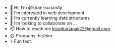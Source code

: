 - 👋 Hi, I’m @kiran-kurianAji
- 👀 I’m interested in web development
- 🌱 I’m currently learning data structures
- 💞️ I’m looking to collaborate on ...
- 📫 How to reach me kirankurianaji22@gmail.com
- 😄 Pronouns: he/him
- ⚡ Fun fact: 

<!---
kiran-kurianAji/kiran-kurianAji is a ✨ special ✨ repository because its `README.md` (this file) appears on your GitHub profile.
You can click the Preview link to take a look at your changes.
--->
